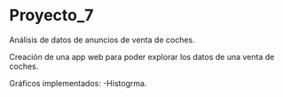 # Proyecto_7
Análisis de datos de anuncios de venta de coches. 

Creación de una app web para poder explorar los datos de una venta de coches.

Gráficos implementados:
-Histogrma.
